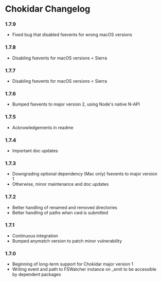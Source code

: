 # Chokidar Changelog

### 1.7.9
* Fixed bug that disabled fsevents for wrong macOS versions

### 1.7.8
* Disabling fsevents for macOS versions < Sierra

### 1.7.7
* Disabling fsevents for macOS versions < Sierra

### 1.7.6
* Bumped fsevents to major version 2, using Node's native N-API

### 1.7.5
* Acknowledgements in readme

### 1.7.4
* Important doc updates

### 1.7.3
* Downgrading optional dependency (Mac only) fsevents to major version 1
* Otherwise, minor maintenance and doc updates

### 1.7.2
* Better handling of renamed and removed directories
* Better handling of paths when cwd is submitted

### 1.7.1
* Continuous integration
* Bumped anymatch version to patch minor vulnerability

### 1.7.0
* Beginning of long-term support for Chokidar major version 1
* Writing event and path to FSWatcher instance on \_emit to be accessible by dependent packages
